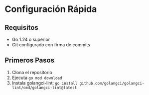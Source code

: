 # Configuración Rápida

## Requisitos

- Go 1.24 o superior
- Git configurado con firma de commits

## Primeros Pasos

1. Clona el repositorio
2. Ejecuta `go mod download`
3. Instala golangci-lint: `go install github.com/golangci/golangci-lint/cmd/golangci-lint@latest`
